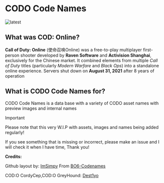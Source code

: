 # CODO Code Names

![latest](https://github.com/user-attachments/assets/ae25943d-c5b0-432a-b188-f2618d5f1561)

## What was COD: Online?
**Call of Duty: Online** (使命召唤Online) was a free-to-play multiplayer first-person shooter developed by **Raven Software** and **Activision Shanghai**, exclusively for the Chinese market. It combined elements from multiple *Call of Duty* titles (particularly *Modern Warfare* and *Black Ops*) into a standalone online experience. Servers shut down on **August 31, 2021** after 8 years of operation

## What is CODO Code Names for?
CODO Code Names is a data base with a variety of CODO asset names with preview images and internal names

> [!IMPORTANT]
> Please note that this very W.I.P with assets, images and names being added regularly!
>
> If you see something that is missing or incorrect, please make an issue and I will check it when I have time, Thank you!

**Credits:**

Github layout by: [ImSimpy](https://github.com/ImSimpy) From [BO6-Codenames](https://github.com/ImSimpy/BO6-Codenames)

COD:O CordyCep,COD:O GreyHound: [Dest1yo](https://github.com/dest1yo)
